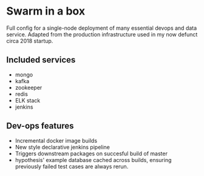 # Swarm in a box

Full config for a single-node deployment of many essential devops and data service. Adapted from the production infrastructure used in my now defunct circa 2018 startup. 

## Included services

- mongo
- kafka
- zookeeper
- redis
- ELK stack
- jenkins

## Dev-ops features

- Incremental docker image builds
- New style declarative jenkins pipeline
- Triggers downstream packages on succesful build of master
- hypothesis' example database cached across builds, ensuring previously failed test cases are always rerun.
